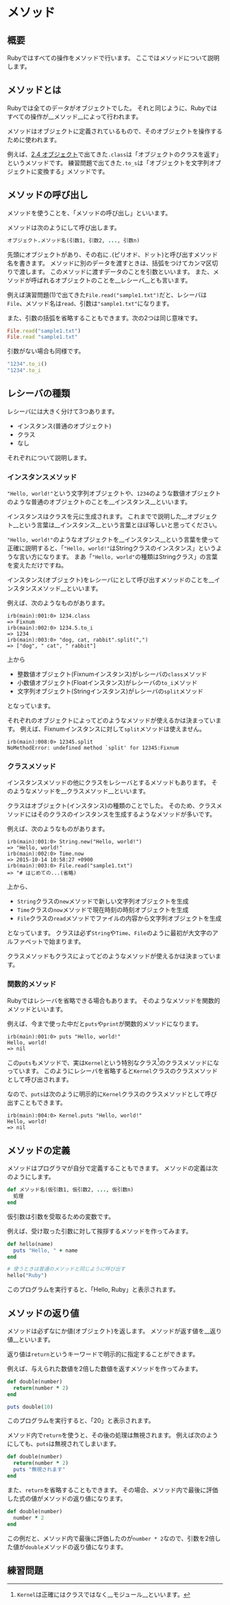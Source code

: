 # メソッド
## 概要
Rubyではすべての操作をメソッドで行います。
ここではメソッドについて説明します。

## メソッドとは
Rubyでは全てのデータがオブジェクトでした。
それと同じように、Rubyではすべての操作が__メソッド__によって行われます。

メソッドはオブジェクトに定義されているもので、そのオブジェクトを操作するために使われます。

例えば、[2.4 オブジェクト](ruby/object.html)で出てきた`.class`は「オブジェクトのクラスを返す」というメソッドです。
練習問題で出てきた`.to_s`は「オブジェクトを文字列オブジェクトに変換する」メソッドです。

## メソッドの呼び出し
メソッドを使うことを、「メソッドの呼び出し」といいます。

メソッドは次のようにして呼び出します。

```ruby
オブジェクト.メソッド名(引数1, 引数2, ..., 引数n)
```

先頭にオブジェクトがあり、その右に`.`(ピリオド、ドット)と呼び出すメソッド名を書きます。
メソッドに別のデータを渡すときは、括弧をつけてカンマ区切りで渡します。
このメソッドに渡すデータのことを引数といいます。
また、メソッドが呼ばれるオブジェクトのことを__レシーバ__とも言います。

例えば演習問題(1)で出てきた`File.read("sample1.txt")`だと、レシーバは`File`、メソッド名は`read`、引数は`"sample1.txt"`になります。

また、引数の括弧を省略することもできます。次の2つは同じ意味です。

```ruby
File.read("sample1.txt")
File.read "sample1.txt"
```

引数がない場合も同様です。

```ruby
"1234".to_i()
"1234".to_i
```

## レシーバの種類
レシーバには大きく分けて3つあります。

* インスタンス(普通のオブジェクト)
* クラス
* なし

それぞれについて説明します。

### インスタンスメソッド
`"Hello, world!"`という文字列オブジェクトや、`1234`のような数値オブジェクトのような普通のオブジェクトのことを__インスタンス__といいます。

インスタンスはクラスを元に生成されます。
これまでで説明した__オブジェクト__という言葉は__インスタンス__という言葉とほぼ等しいと思ってください。

`"Hello, world!"`のようなオブジェクトを__インスタンス__という言葉を使って正確に説明すると、「`"Hello, world!"`はStringクラスのインスタンス」というような言い方になります。
まあ「`"Hello, world"`の種類はStringクラス」の言葉を変えただけですね。

インスタンス(オブジェクト)をレシーバにとして呼び出すメソッドのことを__インスタンスメソッド__といいます。

例えば、次のようなものがあります。

```irb
irb(main):001:0> 1234.class
=> Fixnum
irb(main):002:0> 1234.5.to_i
=> 1234
irb(main):003:0> "dog, cat, rabbit".split(",")
=> ["dog", " cat", " rabbit"]
```

上から

* 整数値オブジェクト(Fixnumインスタンス)がレシーバの`class`メソッド
* 小数値オブジェクト(Floatインスタンス)がレシーバの`to_i`メソッド
* 文字列オブジェクト(Stringインスタンス)がレシーバの`split`メソッド

となっています。

それぞれのオブジェクトによってどのようなメソッドが使えるかは決まっています。
例えば、Fixnumインスタンスに対して`split`メソッドは使えません。

```irb
irb(main):008:0> 12345.split
NoMethodError: undefined method `split' for 12345:Fixnum
```

### クラスメソッド
インスタンスメソッドの他にクラスをレシーバとするメソッドもあります。
そのようなメソッドを__クラスメソッド__といいます。

クラスはオブジェクト(インスタンス)の種類のことでした。
そのため、クラスメソッドにはそのクラスのインスタンスを生成するようなメソッドが多いです。

例えば、次のようなものがあります。

```irb
irb(main):001:0> String.new("Hello, world!")
=> "Hello, world!"
irb(main):002:0> Time.now
=> 2015-10-14 10:58:27 +0900
irb(main):003:0> File.read("sample1.txt")
=> "# はじめての...(省略)
```

上から、

* `String`クラスの`new`メソッドで新しい文字列オブジェクトを生成
* `Time`クラスの`now`メソッドで現在時刻の時刻オブジェクトを生成
* `File`クラスの`read`メソッドでファイルの内容から文字列オブジェクトを生成

となっています。
クラスは必ず`String`や`Time`、`File`のように最初が大文字のアルファベットで始まります。

クラスメソッドもクラスによってどのようなメソッドが使えるかは決まっています。

### 関数的メソッド
Rubyではレシーバを省略できる場合もあります。
そのようなメソッドを関数的メソッドといいます。

例えば、今まで使った中だと`puts`や`print`が関数的メソッドになります。

```irb
irb(main):001:0> puts "Hello, world!"
Hello, world!
=> nil
```

この`puts`もメソッドで、実は`Kernel`という特別なクラス[^1]のクラスメソッドになっています。
このようにレシーバを省略すると`Kernel`クラスのクラスメソッドとして呼び出されます。

なので、`puts`は次のように明示的に`Kernel`クラスのクラスメソッドとして呼び出すこともできます。

```irb
irb(main):004:0> Kernel.puts "Hello, world!"
Hello, world!
=> nil
```

[^1]: `Kernel`は正確にはクラスではなく__モジュール__といいます。

## メソッドの定義
メソッドはプログラマが自分で定義することもできます。
メソッドの定義は次のようにします。

```ruby
def メソッド名(仮引数1, 仮引数2, ..., 仮引数n)
  処理
end
```

仮引数は引数を受取るための変数です。

例えば、受け取った引数に対して挨拶するメソッドを作ってみます。

```ruby
def hello(name)
  puts "Hello, " + name
end

# 使うときは普通のメソッドと同じように呼び出す
hello("Ruby")
```

このプログラムを実行すると、「Hello, Ruby」と表示されます。

## メソッドの返り値
メソッドは必ずなにか値(オブジェクト)を返します。
メソッドが返す値を__返り値__といいます。

返り値は`return`というキーワードで明示的に指定することができます。

例えば、与えられた数値を2倍した数値を返すメソッドを作ってみます。

```ruby
def double(number)
  return(number * 2)
end

puts double(10)
```

このプログラムを実行すると、「20」と表示されます。

メソッド内で`return`を使うと、その後の処理は無視されます。
例えば次のようにしても、`puts`は無視されてしまいます。

```ruby
def double(number)
  return(number * 2)
  puts "無視されます"
end
```

また、`return`を省略することもできます。
その場合、メソッド内で最後に評価した式の値がメソッドの返り値になります。

```ruby
def double(number)
  number * 2
end
```

この例だと、メソッド内で最後に評価したのが`number * 2`なので、引数を2倍した値が`double`メソッドの返り値になります。

## 練習問題
